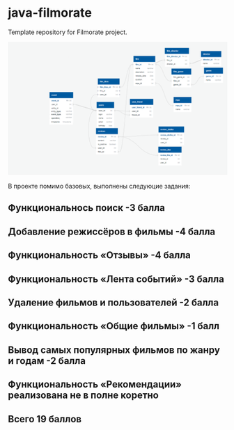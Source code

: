 # java-filmorate
Template repository for Filmorate project.

 ![Sсhema](Sсhema.png)

В проекте помимо базовых, выполнены следуюцие задания:
## Функциональнось поиск -3 балла
## Добавление режиссёров в фильмы -4 балла 
## Функциональность  «Отзывы» -4 балла
## Функциональность «Лента событий» -3 балла
## Удаление фильмов и пользователей -2 балла
## Функциональность «Общие фильмы» -1 балл
## Вывод самых популярных фильмов по жанру и годам -2 балла
## Функциональность «Рекомендации» реализована не в полне коретно 
## Всего 19 баллов